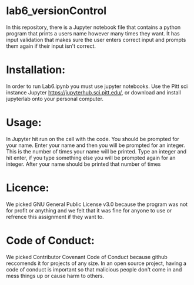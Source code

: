 # lab6_versionControl

In this repository, there is a Jupyter notebook file that contains a python program that prints a users name however many times they want. It has input validation that makes sure the user enters correct input and prompts them again if their input isn't correct.

# Installation:
In order to run Lab6.ipynb you must use jupyter notebooks. Use the Pitt sci instance Jupyter https://jupyterhub.sci.pitt.edu/, or download and install jupyterlab onto your personal computer.

# Usage:
In Jupyter hit run on the cell with the code. You should be prompted for your name. Enter your name and then you will be prompted for an integer. This is the number of times your name will be printed. Type an integer and hit enter, if you type something else you will be prompted again for an integer. After your name should be printed that number of times

# Licence: 
We picked GNU General Public License v3.0 because the program was not for profit or anything and we felt that it was fine for anyone to use or refrence this assignment if they want to.

# Code of Conduct: 
We picked Contributor Covenant Code of Conduct because github reccomends it for projects of any size. In an open source project, having a code of conduct is important so that malicious people don't come in and mess things up or cause harm to others.

